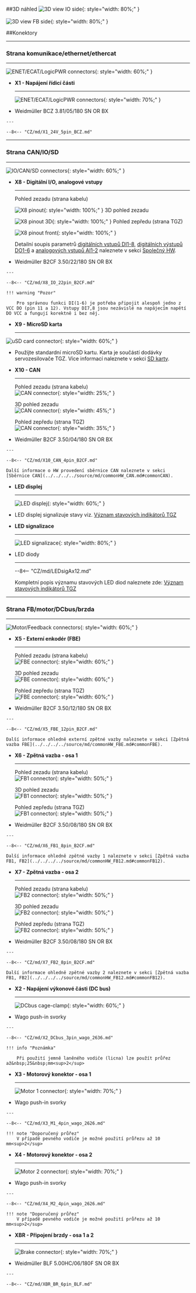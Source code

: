 <!--
# Popis zařízení   

## Konektory
-->
##3D náhled
![3D view IO side](../img/IOside.svg){: style="width: 80%;" }
<br>
<br>
![3D view FB side](../img/MotSide.svg){: style="width: 80%;" }

##Konektory
___
### Strana komunikace/ethernet/ethercat
___

![ENET/ECAT/LogicPWR connectors](../../../../source/img/TGZ-D-48-50_100_enetCon.png){: style="width: 60%;" }


<div class="grid cards" markdown>

-   **X1 - Napájení řídicí části**

    ---
    ![ENET/ECAT/LogicPWR connectors](../../../../source/img/1940760000.svg){: style="width: 70%;" }

-    Weidmüller BCZ 3.81/05/180 SN OR BX

	---

	--8<-- "CZ/md/X1_24V_5pin_BCZ.md"

</div>

___
### Strana CAN/IO/SD
___

![IO/CAN/SD connectors](../../../../source/img/TGZ-D-48-50_100_IO.png){: style="width: 60%;" }

<div class="grid cards" markdown>

-   **X8 - Digitální I/O, analogové vstupy**

    ---
	Pohled zezadu (strana kabelu)   
	
    ![X8 pinout](../../../../source/img/1277370000.svg){: style="width: 100%;" }
	3D pohled zezadu   
	
    ![X8 pinout 3D](../../../../source/img/1277370000_1.svg){: style="width: 100%;" }
	Pohled zepředu (strana TGZ)   
	
    ![X8 pinout front](../../../../source/img/1277370000_2.svg){: style="width: 100%;" }

	Detailní soupis parametrů 
	[digitálních vstupů DI1-8](../../../../source/md/commonHW_DI.md#commonDI1-8), 
	[digitálních výstupů DO1-6](../../../../source/md/commonHW_DO.md#commonDO1-6) a 
	[analogových vstupů AI1-2](../../../../source/md/commonHW_AI.md#commonAI1-2) 
	naleznete v sekci [Společný HW](../../../../source/md/commonHW_DI.md#commonDI1-8).
	

-    Weidmüller B2CF 3.50/22/180 SN OR BX

	---

	--8<-- "CZ/md/X8_IO_22pin_B2CF.md"
	
	!!! warning "Pozor"	
	
		Pro správnou funkci DI(1-6) je potřeba připojit alespoň jedno z VCC DO (pin 11 a 12). Vstupy DI7,8 jsou nezávislé na napájecím napětí DO VCC a fungují korektně i bez něj.
	
-   **X9 - MicroSD karta**

    ---
![uSD card connector](../../../../source/img/uSD.png){: style="width: 60%;" }

-    Použijte standardní microSD kartu. Karta je součástí dodávky servozesilovače TGZ. Více informací naleznete v sekci [SD karty](../../TGZ_SW/SD/md/SD.md#SDparams).

-   **X10 - CAN**

    ---
	Pohled zezadu (strana kabelu)   
    ![CAN connector](../../../../source/img/1277270000.svg){: style="width: 25%;" }
	
	3D pohled zezadu   
    ![CAN connector](../../../../source/img/1277270000_1.svg){: style="width: 45%;" }
	
	Pohled zepředu (strana TGZ)   
    ![CAN connector](../../../../source/img/1277270000_2.svg){: style="width: 35%;" }

-    Weidmüller B2CF 3.50/04/180 SN OR BX

    ---

	--8<-- "CZ/md/X10_CAN_4pin_B2CF.md"
	
	Další informace o HW provedení sběrnice CAN naleznete v sekci [Sběrnice CAN](../../../../source/md/commonHW_CAN.md#commonCAN).
	
-	**LED displej**

	---
	
    ![LED displej](../../../../source/img/TGZ_LED.png){: style="width: 60%;" }
	
-	LED displej signalizuje stavy viz. [Význam stavových indikátorů TGZ](../../TGZ_SW/LED/md/description.md#LED_sigs)

-	**LED signalizace**

	---
	
    ![LED signalizace](../../../../source/img/LEDsig.png){: style="width: 80%;" }
	
-	LED diody

	---
	
	--8<-- "CZ/md/LEDsigAx12.md"
	
	Kompletní popis významu stavových LED diod naleznete zde: [Význam stavových indikátorů TGZ](../../TGZ_SW/LED/md/description.md#LED_sigs)

</div>

   
___
### Strana FB/motor/DCbus/brzda
___

![Motor/Feedback connectors](../../../../source/img/TGZ-D-48-50_100_FBconns.png){: style="width: 60%;" }

<div class="grid cards" markdown>

-   **X5 - Externí enkodér (FBE)**

    ---
	Pohled zezadu (strana kabelu) 	
    ![FBE connector](../../../../source/img/1277320000.svg){: style="width: 60%;" }
	
	3D pohled zezadu   
    ![FBE connector](../../../../source/img/1277320000_1.svg){: style="width: 60%;" }
	
	Pohled zepředu (strana TGZ)   
    ![FBE connector](../../../../source/img/1277320000_2.svg){: style="width: 60%;" }

-    Weidmüller B2CF 3.50/12/180 SN OR BX

	---

	--8<-- "CZ/md/X5_FBE_12pin_B2CF.md"
	
	Další informace ohledně externí zpětné vazby naleznete v sekci [Zpětná vazba FBE](../../../../source/md/commonHW_FBE.md#commonFBE).

-   **X6 - Zpětná vazba - osa 1**

    ---
	
	Pohled zezadu (strana kabelu) 	
    ![FB1 connector](../../../../source/img/1277290000.svg){: style="width: 50%;" }
	
	3D pohled zezadu   
    ![FB1 connector](../../../../source/img/1277290000_1.svg){: style="width: 50%;" }
	
	Pohled zepředu (strana TGZ)   
    ![FB1 connector](../../../../source/img/1277290000_2.svg){: style="width: 50%;" }

-    Weidmüller B2CF 3.50/08/180 SN OR BX

    ---

	--8<-- "CZ/md/X6_FB1_8pin_B2CF.md"
	
	Další informace ohledně zpětné vazby 1 naleznete v sekci [Zpětná vazba FB1, FB2](../../../../source/md/commonHW_FB12.md#commonFB12).
	
-   **X7 - Zpětná vazba - osa 2**

    ---
	
	Pohled zezadu (strana kabelu) 	
    ![FB2 connector](../../../../source/img/1277290000.svg){: style="width: 50%;" }
	
	3D pohled zezadu   
    ![FB2 connector](../../../../source/img/1277290000_1.svg){: style="width: 50%;" }
	
	Pohled zepředu (strana TGZ)   
    ![FB2 connector](../../../../source/img/1277290000_2.svg){: style="width: 50%;" }

-    Weidmüller B2CF 3.50/08/180 SN OR BX

    ---

	--8<-- "CZ/md/X7_FB2_8pin_B2CF.md"
	
	Další informace ohledně zpětné vazby 2 naleznete v sekci [Zpětná vazba FB1, FB2](../../../../source/md/commonHW_FB12.md#commonFB12).
	
-   **X2 - Napájení výkonové části (DC bus)**

    ---
    ![DCbus cage-clamp](../../../../source/img/2636-1103.svg){: style="width: 60%;" }

-    Wago push-in svorky

    ---

	--8<-- "CZ/md/X2_DCbus_3pin_wago_2636.md"
	
	!!! info "Poznámka"
	
		Při použití jemně laněného vodiče (licna) lze použít průřez až&nbsp;25&nbsp;mm<sup>2</sup>
	
-   **X3 - Motorový konektor - osa 1**

    ---
	
    ![Motor 1 connector](../../../../source/img/2626-1104.svg){: style="width: 70%;" }

-    Wago push-in svorky

    ---

	--8<-- "CZ/md/X3_M1_4pin_wago_2626.md"
	
	!!! note "Doporučený průřez"
		V případě pevného vodiče je možné použití průřezu až 10 mm<sup>2</sup>
	
-   **X4 - Motorový konektor - osa 2**

    ---
	
    ![Motor 2 connector](../../../../source/img/2626-1104.svg){: style="width: 70%;" }

-    Wago push-in svorky

    ---

	--8<-- "CZ/md/X4_M2_4pin_wago_2626.md"
	
	!!! note "Doporučený průřez"
		V případě pevného vodiče je možné použití průřezu až 10 mm<sup>2</sup>
		
-   **XBR - Připojení brzdy - osa 1 a 2**

    ---
	
    ![Brake connector](../../../../source/img/1017470000.svg){: style="width: 70%;" }

-    Weidmüller BLF 5.00HC/06/180F SN OR BX

    ---

	--8<-- "CZ/md/XBR_BR_6pin_BLF.md"
	

</div>
